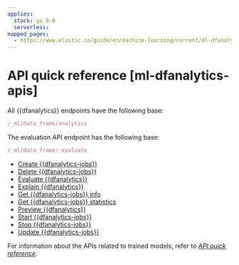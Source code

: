 ```yaml
---
applies:
  stack: ga 9.0
  serverless:
mapped_pages:
  - https://www.elastic.co/guide/en/machine-learning/current/ml-dfanalytics-apis.html
---
```


# API quick reference [ml-dfanalytics-apis]

All {{dfanalytics}} endpoints have the following base:

```js
/_ml/data_frame/analytics
```

The evaluation API endpoint has the following base:

```js
/_ml/data_frame/_evaluate
```

* [Create {{dfanalytics-jobs}}](https://www.elastic.co/guide/en/elasticsearch/reference/current/put-dfanalytics.html)
* [Delete {{dfanalytics-jobs}}](https://www.elastic.co/guide/en/elasticsearch/reference/current/delete-dfanalytics.html)
* [Evaluate {{dfanalytics}}](https://www.elastic.co/guide/en/elasticsearch/reference/current/evaluate-dfanalytics.html)
* [Explain {{dfanalytics}}](https://www.elastic.co/guide/en/elasticsearch/reference/current/explain-dfanalytics.html)
* [Get {{dfanalytics-jobs}} info](https://www.elastic.co/guide/en/elasticsearch/reference/current/get-dfanalytics.html)
* [Get {{dfanalytics-jobs}} statistics](https://www.elastic.co/guide/en/elasticsearch/reference/current/get-dfanalytics-stats.html)
* [Preview {{dfanalytics}}](https://www.elastic.co/guide/en/elasticsearch/reference/current/preview-dfanalytics.html)
* [Start {{dfanalytics-jobs}}](https://www.elastic.co/guide/en/elasticsearch/reference/current/start-dfanalytics.html)
* [Stop {{dfanalytics-jobs}}](https://www.elastic.co/guide/en/elasticsearch/reference/current/stop-dfanalytics.html)
* [Update {{dfanalytics-jobs}}](https://www.elastic.co/guide/en/elasticsearch/reference/current/update-dfanalytics.html)

For information about the APIs related to trained models, refer to [*API quick reference*](../nlp/ml-nlp-apis.md).
